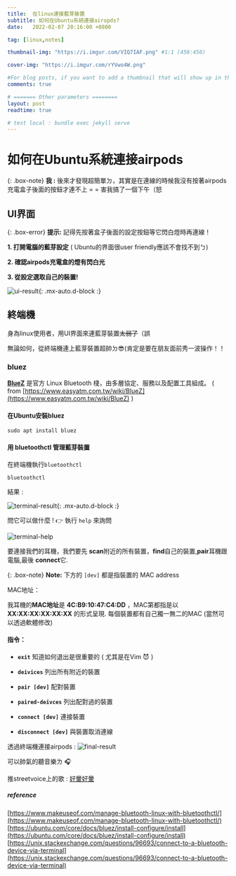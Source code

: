 ```yaml
---
title:  在linux連接藍芽裝置
subtitle: 如何在Ubuntu系統連接airopds? 
date:   2022-02-07 20:16:00 +0800

tag: [linux,notes]

thumbnail-img: "https://i.imgur.com/VIQ7IAF.png" #1:1 (450:450)

cover-img: "https://i.imgur.com/rYVwo4W.png"

#For blog posts, if you want to add a thumbnail that will show up in the feed, use thumbnail-img: /path/to/image. If no thumbnail is provided, then cover-img will be used as the thumbnail. You can use thumbnail-img: "" to disable a thumbnail.
comments: true

# ======= Other parameters ========
layout: post
readtime: true

# test local : bundle exec jekyll serve
---
```

# 如何在Ubuntu系統連接airpods


{: .box-note}
**我 :** 後來才發現超簡單ㄉ，其實是在連線的時候我沒有按著airpods充電盒子後面的按鈕才連不上 = = 害我搞了一個下午（怒 

## UI界面


{: .box-error}
**提示:** 記得先按著盒子後面的設定按鈕等它閃白燈時再連線！

**1. 打開電腦的藍芽設定** ( Ubuntu的界面很user friendly應該不會找不到ㄅ)

**2. 確認airpods充電盒的燈有閃白光**

**3. 從設定選取自己的裝置!**

![ui-result](https://i.imgur.com/tBAtKyS.png){: .mx-auto.d-block :}

## 終端機

身為linux使用者，用UI界面來連藍芽裝置~~太弱了~~（誤

無論如何，從終端機連上藍芽裝置超帥ㄉ😎(肯定是要在朋友面前秀一波操作！！

### bluez

[**BlueZ**](http://www.bluez.org/) 是官方 Linux Bluetooth 棧，由多層協定、服務以及配置工具組成。 ( from [https://www.easyatm.com.tw/wiki/BlueZ](https://www.easyatm.com.tw/wiki/BlueZ) )

#### 在Ubuntu安裝bluez

```shell
sudo apt install bluez 
```
#### 用 **bluetoothctl** 管理藍芽裝置

在終端機執行`bluetoothctl`
```shell
bluetoothctl
```

結果 :

![terminal-result](https://i.imgur.com/yHJRh2M.png){: .mx-auto.d-block :}

問它可以做什麼 ! 👉 執行 `help` 來詢問

![terminal-help](https://i.imgur.com/aY4kIYW.png)


要連接我們的耳機，我們要先 **scan**附近的所有裝置，**find**自己的裝置,**pair**耳機跟電腦,最後 **connect**它.


{: .box-note}
**Note:** 下方的 `[dev]` 都是指裝置的 MAC address

MAC地址：

我耳機的**MAC地址**是 **4C:B9:10:47:C4:DD** ，MAC第都指是以 **XX:XX:XX:XX:XX:XX** 的形式呈現. 每個裝置都有自己獨一無二的MAC (當然可以透過軟體修改)

#### 指令：
* **`exit`**
 知道如何退出是很重要的 ( 尤其是在Vim 😈 )

* **`deivices`**
 列出所有附近的裝置

* **`pair [dev]`**
 配對裝置

* **`paired-deivces`**
 列出配對過的裝置

* **`connect [dev]`**
 連接裝置

* **`disconnect [dev]`**
 與裝置取消連線

透過終端機連接airpods :
![final-result](https://i.imgur.com/t9P8HAu.png)

可以帥氣的聽音樂ㄌ 🎧 

推streetvoice上的歌 : [好暈好暈](https://streetvoice.com/konwang3/songs/666091/)

##### reference
[https://www.makeuseof.com/manage-bluetooth-linux-with-bluetoothctl/](https://www.makeuseof.com/manage-bluetooth-linux-with-bluetoothctl/)
[https://ubuntu.com/core/docs/bluez/install-configure/install](https://ubuntu.com/core/docs/bluez/install-configure/install)
[https://unix.stackexchange.com/questions/96693/connect-to-a-bluetooth-device-via-terminal](https://unix.stackexchange.com/questions/96693/connect-to-a-bluetooth-device-via-terminal)





